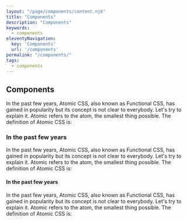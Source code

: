 ```yaml
---
layout: "/page/components/content.njk"
title: "Components"
description: "Components"
keywords: 
  - components
eleventyNavigation:
  key: 'Components'
  url: '/components'
permalink: "/components/"
tags: 
  - components
---
```


## Components

In the past few years, Atomic CSS, also known as Functional CSS, has gained in popularity but its concept is not clear to everybody. Let's try to explain it.
Atomic refers to the atom, the smallest thing possible. The definition of Atomic CSS is:

### In the past few years

In the past few years, Atomic CSS, also known as Functional CSS, has gained in popularity but its concept is not clear to everybody. Let's try to explain it.
Atomic refers to the atom, the smallest thing possible. The definition of Atomic CSS is:

#### In the past few years

In the past few years, Atomic CSS, also known as Functional CSS, has gained in popularity but its concept is not clear to everybody. Let's try to explain it.
Atomic refers to the atom, the smallest thing possible. The definition of Atomic CSS is: